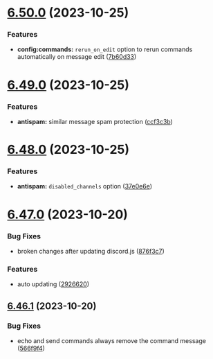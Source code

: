 # [6.50.0](https://github.com/onesoft-sudo/sudobot/compare/v6.49.0...v6.50.0) (2023-10-25)


### Features

* **config:commands:** `rerun_on_edit` option to rerun commands automatically on message edit ([7b60d33](https://github.com/onesoft-sudo/sudobot/commit/7b60d33ba1df1d32f34a9a9541ae24c6ec2207bf))



# [6.49.0](https://github.com/onesoft-sudo/sudobot/compare/v6.48.0...v6.49.0) (2023-10-25)


### Features

* **antispam:** similar message spam protection ([ccf3c3b](https://github.com/onesoft-sudo/sudobot/commit/ccf3c3b35ad2132a448676548895087e09556aa6))



# [6.48.0](https://github.com/onesoft-sudo/sudobot/compare/v6.47.0...v6.48.0) (2023-10-25)


### Features

* **antispam:** `disabled_channels` option ([37e0e6e](https://github.com/onesoft-sudo/sudobot/commit/37e0e6ee9235f7216e99d9c7dbdc635b51ccc26b))



# [6.47.0](https://github.com/onesoft-sudo/sudobot/compare/v6.46.1...v6.47.0) (2023-10-20)


### Bug Fixes

* broken changes after updating discord.js ([876f3c7](https://github.com/onesoft-sudo/sudobot/commit/876f3c76debe3dcb10e3d9426e6390cd35828c02))


### Features

* auto updating ([2926620](https://github.com/onesoft-sudo/sudobot/commit/2926620c79412d3619ff5f19d7d6e99895c27c7a))



## [6.46.1](https://github.com/onesoft-sudo/sudobot/compare/v6.46.0...v6.46.1) (2023-10-20)


### Bug Fixes

* echo and send commands always remove the command message ([566f9f4](https://github.com/onesoft-sudo/sudobot/commit/566f9f48bbdb9c984b150010b30bf40753c5093e))



